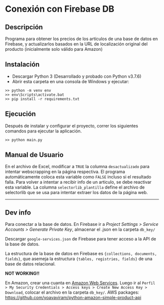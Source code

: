 # Conexión con Firebase DB

## Descripción

Programa para obtener los precios de los artículos de una base de datos en Firebase, y actualizarlos basados en la URL de localización original del producto (inicialmente solo válido para Amazon)

## Instalación

- Descargar Python 3 (Desarrollado y probado con Python v3.7.6)
- Abrir esta carpeta en una consola de Windows y ejecutar:

```
>> python -m venv env
>> env\Scripts\activate.bat
>> pip install -r requirements.txt
```

## Ejecución

Después de instalar y configurar el proyecto, correr los siguientes comandos para ejecutar la aplicación.

```
>> python main.py
```

## Manual de Usuario

En el archivo de Excel, modificar a `TRUE` la columna `desactualizado` para intentar webscrapping en la página respectiva. El programa automáticamente coloca esta variable como `FALSE` incluso si el resultado falla. Para volver a intentar a recibir info de un articulo, se debe reactivar esta variable.
La columna `selectorlib_plantilla` define el archivo de selectorlib que se usa para intentar extraer los datos de la página web.

___

## Dev info

Para conectar a la base de datos. En Firebase ir a *Project Settings > Service Accounts > Generate Private Key*, almacenar el .json en la carpeta `db_key/`

Descargar `google-services.json` de Firebase para tener acceso a la API de la base de datos.

La estructura de la base de datos en Firebase es `{collections, documents, fields}`, que asemeja la estructura `{tables, registries, fields}` de una base de datos relacional.

**NOT WORKING!!**

En Amazon, crear una cuanta en [Amazon Web Services](https://aws.amazon.com/). Luego ir al `Perfil > My Security Credentials > Access keys > Create New Access Key > Download`, colocar el archivo en la carpeta `db_key/`. AWS packages: https://github.com/yoavaviram/python-amazon-simple-product-api